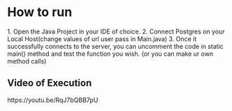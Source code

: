 <h1>How to run</h1>
1. Open the Java Project in your IDE of choice.
2. Connect Postgres on your Local Host(change values of url user pass in Main.java)
3. Once it successfully connects to the server, you can uncomment the code in static main() method and test the function you wish. (or you can make ur own method calls)

<h2>Video of Execution</h2>
https://youtu.be/RqJ7bQBB7pU
